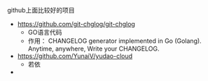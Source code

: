 github上面比较好的项目

* https://github.com/git-chglog/git-chglog    
  * GO语言代码
  * 作用： CHANGELOG generator implemented in Go (Golang). Anytime, anywhere, Write your CHANGELOG.
* https://github.com/YunaiV/yudao-cloud
  * 若依
* 